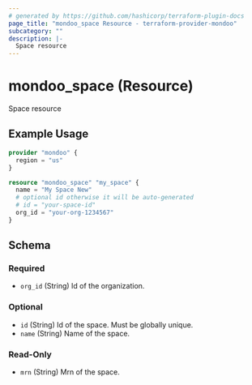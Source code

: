 ```yaml
---
# generated by https://github.com/hashicorp/terraform-plugin-docs
page_title: "mondoo_space Resource - terraform-provider-mondoo"
subcategory: ""
description: |-
  Space resource
---
```


# mondoo_space (Resource)

Space resource

## Example Usage

```terraform
provider "mondoo" {
  region = "us"
}

resource "mondoo_space" "my_space" {
  name = "My Space New"
  # optional id otherwise it will be auto-generated
  # id = "your-space-id"
  org_id = "your-org-1234567"
}
```

<!-- schema generated by tfplugindocs -->
## Schema

### Required

- `org_id` (String) Id of the organization.

### Optional

- `id` (String) Id of the space. Must be globally unique.
- `name` (String) Name of the space.

### Read-Only

- `mrn` (String) Mrn of the space.
